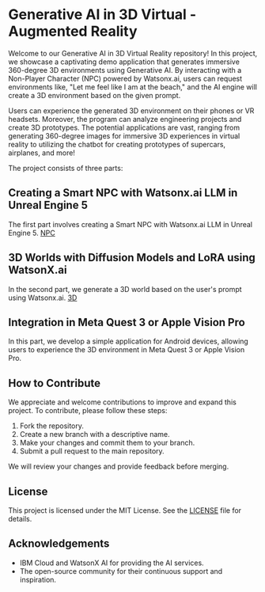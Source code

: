 # Generative AI in 3D Virtual - Augmented Reality 

Welcome to our Generative AI in 3D Virtual Reality repository! In this project, we showcase a captivating demo application that generates immersive 360-degree 3D environments using Generative AI. By interacting with a Non-Player Character (NPC) powered by Watsonx.ai, users can request environments like, "Let me feel like I am at the beach," and the AI engine will create a 3D environment based on the given prompt.

Users can experience the generated 3D environment on their phones or VR headsets. Moreover, the program can analyze engineering projects and create 3D prototypes. The potential applications are vast, ranging from generating 360-degree images for immersive 3D experiences in virtual reality to utilizing the chatbot for creating prototypes of supercars, airplanes, and more!

The project consists of three parts:

## Creating a Smart NPC with Watsonx.ai LLM in Unreal Engine 5

The first part involves creating a Smart NPC with Watsonx.ai LLM in Unreal Engine 5.
[NPC](./NPC/README.md)

## 3D Worlds with Diffusion Models and LoRA using WatsonX.ai

In the second part, we generate a 3D world based on the user's prompt using Watsonx.ai.
[3D](./3D/README.md)

## Integration in Meta Quest 3 or Apple Vision Pro

In this part, we develop a simple application for Android devices, allowing users to experience the 3D environment in Meta Quest 3 or Apple Vision Pro.

## How to Contribute

We appreciate and welcome contributions to improve and expand this project. To contribute, please follow these steps:

1. Fork the repository.
2. Create a new branch with a descriptive name.
3. Make your changes and commit them to your branch.
4. Submit a pull request to the main repository.

We will review your changes and provide feedback before merging.

## License

This project is licensed under the MIT License. See the [LICENSE](LICENSE) file for details.

## Acknowledgements

- IBM Cloud and WatsonX AI for providing the AI services.
- The open-source community for their continuous support and inspiration.